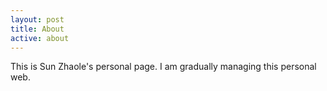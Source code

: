 ```yaml
---
layout: post
title: About
active: about
---
```



This is Sun Zhaole's personal page. I am gradually managing this personal web.